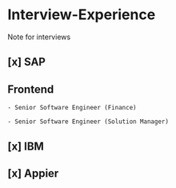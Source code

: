 # Interview-Experience
Note for interviews

##  [x] SAP
**Frontend**  
---
    - Senior Software Engineer (Finance)

    - Senior Software Engineer (Solution Manager)

##  [x] IBM

##  [x] Appier
